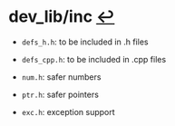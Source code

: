 # dev_lib/inc [↩](../nav.md)

* `defs_h.h`: to be included in .h files
* `defs_cpp.h`: to be included in .cpp files

* `num.h`: safer numbers
* `ptr.h`: safer pointers
* `exc.h`: exception support
